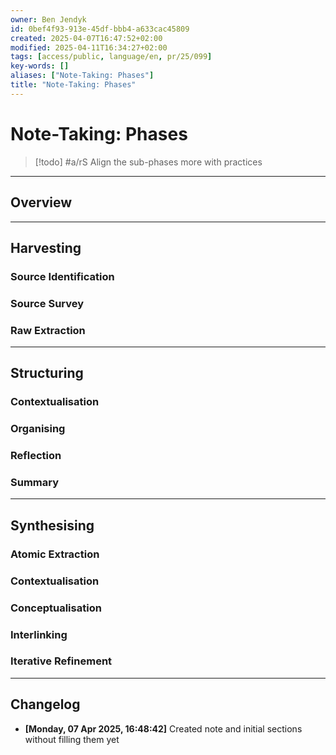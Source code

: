 ```yaml
---
owner: Ben Jendyk
id: 0bef4f93-913e-45df-bbb4-a633cac45809
created: 2025-04-07T16:47:52+02:00
modified: 2025-04-11T16:34:27+02:00
tags: [access/public, language/en, pr/25/099]
key-words: []
aliases: ["Note-Taking: Phases"]
title: "Note-Taking: Phases"
---
```


# Note-Taking: Phases

> [!todo]
> #a/rS Align the sub-phases more with practices

---

## Overview

---

## Harvesting

### Source Identification

### Source Survey

### Raw Extraction

---

## Structuring

### Contextualisation

### Organising

### Reflection

### Summary

---

## Synthesising

### Atomic Extraction

### Contextualisation

### Conceptualisation

### Interlinking

### Iterative Refinement

---

## Changelog

- **[Monday, 07 Apr 2025, 16:48:42]** Created note and initial sections without filling them yet
